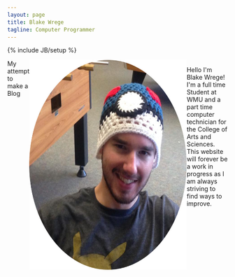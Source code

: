```yaml
---
layout: page
title: Blake Wrege
tagline: Computer Programmer
---
```

{% include JB/setup %}

<style>
img {
    display: block;
    max-width:360px;
    max-height:480px;
    width: auto;
    height: auto;
    margin-left: auto;
    margin-right: auto
}

.bio.vertical-center {
  margin-bottom: 0; 
}

.vertical-center {
  min-height: 100%;
  min-height: 100vh; 
  display: -webkit-box;
  display: -moz-box;
  display: -ms-flexbox;
  display: -webkit-flex;
  display: flex; 
  width: 100%;
  
         -webkit-box-pack : center;
            -moz-box-pack : center;
            -ms-flex-pack : center;
  	 -webkit-justify-content : center;
          justify-content : center;
}

}

</style>


<div class="bio vertical-center">
	My attempt to make a Blog
	<img src="/assets/images/blake.jpg" alt="Blake">   
	<div class="container text-center">
<p class="text-center">Hello I'm Blake Wrege! I'm a full time Student at WMU and a part time computer technician for the College of Arts and Sciences. This website will forever be a work in progress as I am always striving to find ways to improve.</p>
	</div>
</div>


List of posts 

<ul class="posts">
  {% for post in site.posts %}
    <li><span>{{ post.date | date_to_string }}</span> &raquo; <a href="{{ BASE_PATH }}{{ post.url }}">{{ post.title }}</a></li>
  {% endfor %}
</ul>



